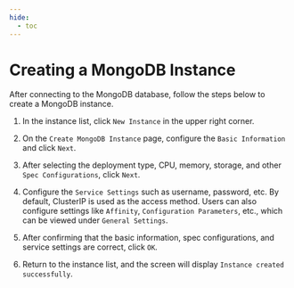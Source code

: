 ```yaml
---
hide:
  - toc
---
```


# Creating a MongoDB Instance

After connecting to the MongoDB database, follow the steps below to create a MongoDB instance.

1. In the instance list, click `New Instance` in the upper right corner.



2. On the `Create MongoDB Instance` page, configure the `Basic Information` and click `Next`.




3. After selecting the deployment type, CPU, memory, storage, and other `Spec Configurations`, click `Next`.




4. Configure the `Service Settings` such as username, password, etc. By default, ClusterIP is used as the access method. Users can also configure settings like `Affinity`, `Configuration Parameters`, etc., which can be viewed under `General Settings`.




5. After confirming that the basic information, spec configurations, and service settings are correct, click `OK`.



6. Return to the instance list, and the screen will display `Instance created successfully`.


